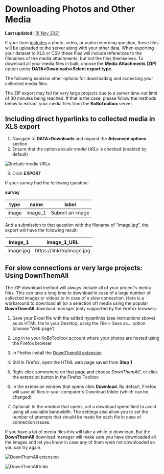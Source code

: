 # Downloading Photos and Other Media
**Last updated:** <a href="https://github.com/kobotoolbox/docs/blob/befed3028fc84c1bb498ad07da3eb188cd5bd671/source/photo_download.md" class="reference">16 Nov 2021</a>

If your form [includes](question_types.md) a photo, video, or audio recording
question, these files will be uploaded to the server along with your other
data. When exporting your dataset to XLS or CSV these files will include
references to the filenames of the media attachments, but not the files
themselves. To download all your media files in bulk, choose the **Media
Attachments (ZIP)** option under **DATA>Downloads>Select export type**.

The following explains other options for downloading and accessing your
collected media files.

<p class='note'>The ZIP export may fail for very large projects due to a server
time-out limit of 30 minutes being reached. If that is the case, please follow
the methods below to extract your media files from the
<strong>KoBoToolbox</strong> server.</p>

## Including direct hyperlinks to collected media in XLS export

1. Navigate to **DATA>Downloads** and expand the **Advanced options** section
2. Ensure that the option *Include media URLs* is checked (enabled by default)

![Include media URLs](/images/photo_download/include_media_urls.png)

3. Click **EXPORT**

If your survey had the following question:

**survey**

| type  | name    | label           |
| ---   | ---     | ---             |
| image | image_1 | Submit an image |

And a submission to that question with the filename of "image.jpg", the export
will have the following result:

| image_1   | image_1_URL               |
| ---       | ---                       |
| image.jpg | https://link/to/image.jpg |

## For slow connections or very large projects: Using DownThemAll

The ZIP download method will always include all of your project's media files.
This can take a long time to download in case of a large number of collected
images or videos or in case of a slow connection. Here is a workaround to
download all (or a selection of) media using the popular **DownThemAll**
download manager (only supported by the Firefox browser):

1. Save your Excel file with the added hyperlinks (see instructions above) as
   an HTML file to your Desktop, using the File > Save as... option (choose
   'Web page')

2. Log in to your KoBoToolbox account where your photos are hosted using the
   Firefox browser

3. In Firefox install the [DownThemAll
   extension](https://addons.mozilla.org/en-CA/firefox/addon/downthemall)

4. Still in Firefox, open the HTML web page saved from **Step 1**

5. Right-click somewhere on that page and choose *DownThemAll!*, or click the
   extension button in the Firefox Toolbox

6. In the extension window that opens click **Download**. By default, Firefox
   will save all files in your computer's Download folder (which can be
   changed)

7. Optional: In the window that opens, set a download speed limit to avoid
   using all available bandwidth. The settings also allow you to set the number
   of attempts that should be made for each file in case of connection issues.

If you have a lot of media files this will take a while to download. But the
**DownThemAll** download manager will make sure you have downloaded all the
images and let you know in case any of them were not downloaded so you can try
again.

![DownThemAll extension](/images/photo_download/downthemall_extension.jpg)

![DownThemAll links](/images/photo_download/downthemall_links.jpg)
